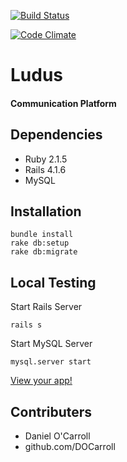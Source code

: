 [![Build Status](https://travis-ci.org/reactivepixel/Ludus.svg?branch=master)](https://travis-ci.org/reactivepixel/Ludus)

[![Code Climate](https://codeclimate.com/github/reactivepixel/Ludus/badges/gpa.svg)](https://codeclimate.com/github/reactivepixel/Ludus)

# Ludus
#### Communication Platform


## Dependencies

* Ruby 2.1.5
* Rails 4.1.6
* MySQL

## Installation

```     
bundle install
rake db:setup
rake db:migrate
```

## Local Testing

Start Rails Server

```
rails s
```

Start MySQL Server

```
mysql.server start
```

[View your app!](http://127.0.0.1:3000)

## Contributers

* Daniel O'Carroll
* github.com/DOCarroll